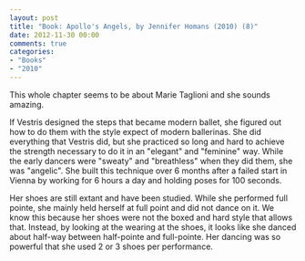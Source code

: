 ```yaml
---
layout: post
title: "Book: Apollo's Angels, by Jennifer Homans (2010) (8)"
date: 2012-11-30 00:00
comments: true
categories:
- "Books"
- "2010"
---
```


This whole chapter seems to be about Marie Taglioni and she sounds
amazing.

If Vestris designed the steps that became modern ballet, she
figured out how to do them with the style expect of modern
ballerinas. She did everything that Vestris did, but she practiced
so long and hard to achieve the strength necessary to do it in an
"elegant" and "feminine" way. While the early dancers were
"sweaty" and "breathless" when they did them, she was
"angelic". She built this technique over 6 months after a failed
start in Vienna by working for 6 hours a day and holding poses for
100 seconds.

Her shoes are still extant and have been studied. While she
performed full pointe, she mainly held herself at full point and
did not dance on it. We know this because her shoes were not the
boxed and hard style that allows that. Instead, by looking at the
wearing at the shoes, it looks like she danced about half-way
between half-pointe and full-pointe. Her dancing was so powerful
that she used 2 or 3 shoes per performance.
